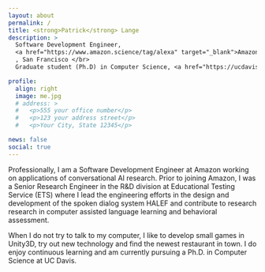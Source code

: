 ```yaml
---
layout: about
permalink: /
title: <strong>Patrick</strong> Lange
description: >
  Software Development Engineer,
  <a href="https://www.amazon.science/tag/alexa" target="_blank">Amazon Alexa AI</a>
  , San Francisco </br>
  Graduate student (Ph.D) in Computer Science, <a href="https://ucdavisnlp.gitlab.io/davisnlp-website/" target="_blank">NLP Group</a> at UC Davis 

profile:
  align: right
  image: me.jpg
  # address: >
  #   <p>555 your office number</p>
  #   <p>123 your address street</p>
  #   <p>Your City, State 12345</p>

news: false
social: true
---
```


Professionally, I am a Software Development Engineer at Amazon working on applications of conversational AI research. Prior to joining Amazon, I was a Senior Research Engineer in the R&D division at Educational Testing Service (ETS) where I lead the engineering efforts in the design and development of the spoken dialog system HALEF and contribute to research research in computer assisted language learning and behavioral assessment.

When I do not try to talk to my computer, I like to develop small games in Unity3D, try out new technology and find the newest restaurant in town. I do enjoy continuous learning and am currently pursuing a Ph.D. in Computer Science at UC Davis.
